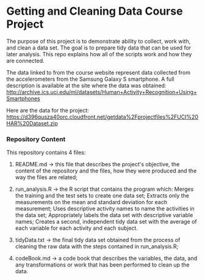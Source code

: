 # Getting and Cleaning Data Course Project
The purpose of this project is to demonstrate ability to collect, work with, and clean a data set. The goal is to prepare tidy data that can be used for later analysis.  This repo explains how all of the scripts work and how they are connected.

The data linked to from the course website represent data collected from the accelerometers from the Samsung Galaxy S smartphone. A full description is available at the site where the data was obtained:
http://archive.ics.uci.edu/ml/datasets/Human+Activity+Recognition+Using+Smartphones

Here are the data for the project:
 https://d396qusza40orc.cloudfront.net/getdata%2Fprojectfiles%2FUCI%20HAR%20Dataset.zip

 ### Repository Content
 This repository contains 4 files:
 1. README.md -> this file that describes the project's objective, the content of the repository and the files, how they were produced and the way the files are related;


 2. run_analysis.R -> the R script that contains the program which:
    Merges the training and the test sets to create one data set;
    Extracts only the measurements on the mean and standard deviation for each measurement;
    Uses descriptive activity names to name the activities in the data set;
    Appropriately labels the data set with descriptive variable names;
    Creates a second, independent tidy data set with the average of each variable for each activity and each subject.

3. tidyData.txt -> the final tidy data set obtained from the process of cleaning the raw data with the steps contained in run_analysis.R;

4. codeBook.md ->  a code book that describes the variables, the data, and any transformations or work that has been performed to clean up the data.
